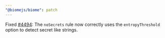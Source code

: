 ```yaml
---
"@biomejs/biome": patch
---
```


Fixed [#4494](https://github.com/biomejs/biome/issues/4494): The `noSecrets`
rule now correctly uses the `entropyThreshold` option to detect secret like
strings.
